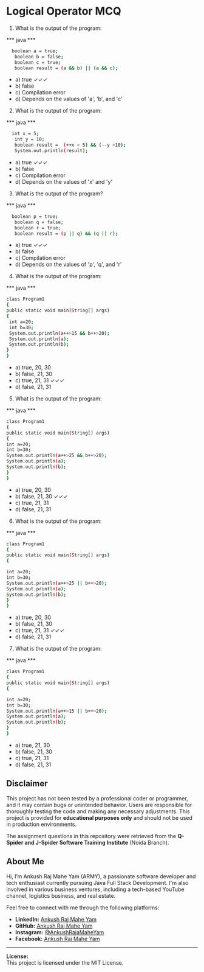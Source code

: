 # Logical Operator MCQ

1. What is the output of the program:

*** java ***
 ```bash
   boolean a = true;
	boolean b = false;
	boolean c = true;
	boolean result = (a && b) || (a && c);
   ```
- a) true   ✓✓✓
- b) false      
- c) Compilation error
- d) Depends on the values of 'a', 'b', and 'c'



2. What is the output of the program:

*** java ***
 ```bash
   int x = 5;
	int y = 10;
	boolean result =  (++x > 5) && (--y <10);
	System.out.println(result);
   ```
- a) true   ✓✓✓
- b) false    
- c) Compilation error
- d) Depends on the values of 'x' and 'y'


3. What is the output of the program? 

*** java ***
 ```bash
   boolean p = true;
	boolean q = false;
	boolean r = true;
	boolean result = (p || q) && (q || r);
   ```
- a) true   ✓✓✓
- b) false 
- c) Compilation error
- d) Depends on the values of 'p', 'q', and 'r'


4. What is the output of the program:

*** java ***
 ```bash
class Program1 
{ 
 public static void main(String[] args) 
 { 
  int a=20; 
  int b=30; 
  System.out.println(a++>15 && b++>20); 
  System.out.println(a); 
  System.out.println(b);   
 }  
}
   ```
- a) true, 20, 30 
- b) false, 21, 30 
- c) true, 21, 31   ✓✓✓
- d) false, 21, 31 



5. What is the output of the program:

*** java ***
 ```bash
class Program1 
{ 
public static void main(String[] args) 
{ 
int a=20; 
int b=30; 
System.out.println(a++>25 && b++>20); 
System.out.println(a); 
System.out.println(b);  
}
}
   ```
- a) true, 20, 30 
- b) false, 21, 30  ✓✓✓
- c) true, 21, 31 
- d) false, 21, 31



6. What is the output of the program:

*** java ***
 ```bash
class Program1 
{ 
public static void main(String[] args) 
{ 

int a=20; 
int b=30; 
System.out.println(a++>25 || b++>20); 
System.out.println(a); 
System.out.println(b); 
}
}
   ```
- a) true, 20, 30 
- b) false, 21, 30 
- c) true, 21, 31  ✓✓✓
- d) false, 21, 31



7. What is the output of the program:

*** java ***
 ```bash
class Program1 
{ 
public static void main(String[] args) 
{ 

int a=20; 
int b=30; 
System.out.println(a++>15 || b++>20); 
System.out.println(a); 
System.out.println(b); 
}
}
   ```
- a) true, 21, 30 
- b) false, 21, 30 
- c) true, 21, 31 
- d) false, 21, 31




## Disclaimer

This project has not been tested by a professional coder or programmer, and it may contain bugs or unintended behavior. Users are responsible for thoroughly testing the code and making any necessary adjustments. This project is provided for **educational purposes only** and should not be used in production environments.

The assignment questions in this repository were retrieved from the **Q-Spider and J-Spider Software Training Institute** (Noida Branch).

## About Me

Hi, I’m Ankush Raj Mahe Yam (ARMY), a passionate software developer and tech enthusiast currently pursuing Java Full Stack Development. I'm also involved in various business ventures, including a tech-based YouTube channel, logistics business, and real estate.

Feel free to connect with me through the following platforms:

- **LinkedIn:** [Ankush Raj Mahe Yam](https://linkedin.com/in/AnkushRajMaheYam)
- **GitHub:** [Ankush Raj Mahe Yam](https://github.com/AnkushRajMaheYam)
- **Instagram:** [@AnkushRajaMaheYam](https://instagram.com/AnkushRajaMaheYam)
- **Facebook:** [Ankush Raj Mahe Yam](https://facebook.com/AnkushRajMaheYam)

---

**License:**  
This project is licensed under the MIT License.

